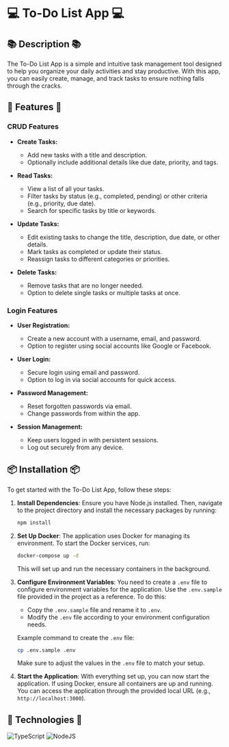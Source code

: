 # 💻 To-Do List App 💻

## 📚 Description 📚
The To-Do List App is a simple and intuitive task management tool designed to help you organize your daily activities and stay productive. With this app, you can easily create, manage, and track tasks to ensure nothing falls through the cracks.

## 🚀 Features 🚀

### CRUD Features

- **Create Tasks:**
  - Add new tasks with a title and description.
  - Optionally include additional details like due date, priority, and tags.

- **Read Tasks:**
  - View a list of all your tasks.
  - Filter tasks by status (e.g., completed, pending) or other criteria (e.g., priority, due date).
  - Search for specific tasks by title or keywords.

- **Update Tasks:**
  - Edit existing tasks to change the title, description, due date, or other details.
  - Mark tasks as completed or update their status.
  - Reassign tasks to different categories or priorities.

- **Delete Tasks:**
  - Remove tasks that are no longer needed.
  - Option to delete single tasks or multiple tasks at once.

### Login Features

- **User Registration:**
  - Create a new account with a username, email, and password.
  - Option to register using social accounts like Google or Facebook.

- **User Login:**
  - Secure login using email and password.
  - Option to log in via social accounts for quick access.

- **Password Management:**
  - Reset forgotten passwords via email.
  - Change passwords from within the app.

- **Session Management:**
  - Keep users logged in with persistent sessions.
  - Log out securely from any device.

## 📦 Installation 📦

To get started with the To-Do List App, follow these steps:

1. **Install Dependencies**:
   Ensure you have Node.js installed. Then, navigate to the project directory and install the necessary packages by running:

   ```bash
   npm install
   ```

2. **Set Up Docker**:
   The application uses Docker for managing its environment. To start the Docker services, run:

   ```bash
   docker-compose up -d
   ```

   This will set up and run the necessary containers in the background.

3. **Configure Environment Variables**:
   You need to create a `.env` file to configure environment variables for the application. Use the `.env.sample` file provided in the project as a reference. To do this:

   - Copy the `.env.sample` file and rename it to `.env`.
   - Modify the `.env` file according to your environment configuration needs.

   Example command to create the `.env` file:

   ```bash
   cp .env.sample .env
   ```

   Make sure to adjust the values in the `.env` file to match your setup.

4. **Start the Application**:
   With everything set up, you can now start the application. If using Docker, ensure all containers are up and running. You can access the application through the provided local URL (e.g., `http://localhost:3000`).

## 🤖 Technologies 🤖

![TypeScript](https://img.shields.io/badge/typescript-%23007ACC.svg?style=for-the-badge&logo=typescript&logoColor=white) 
![NodeJS](https://img.shields.io/badge/node.js-6DA55F?style=for-the-badge&logo=node.js&logoColor=white)
